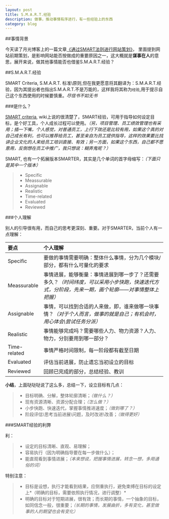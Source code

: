 ```yaml
---
layout: post
title: S.M.A.R.T.经验
description: 做事，推动事情有序进行，有一些经验上的东西
category: blog
---
```



##事情背景

今天读了月光博客上的一篇文章[《通过SMART法则进行网站策划》](http://www.williamlong.info/archives/3849.html)， 里面提到网站前期策划，是影响网站能否按做成的重要原因之一，这大概就是**谋事在人**的意思，展开来说，做其他事情能否也借鉴S.M.A.R.T.经验？

##S.M.A.R.T.经验

SMART Criteria, S.M.A.R.T. 标准\原则,但在我更愿意将其翻译为：S.M.A.R.T.经验，因为其提出者也指出S.M.A.R.T.不是万能的，这样我将其称为`经验`,用于提示自己这个东西使用的时候要慎重。*尽信书不如无书*

###是什么？

[SMART criteria](http://en.wikipedia.org/wiki/SMART_criteria), wiki上说的很清楚了，SMART经验，可用于指导如何设定目标，是个好工具，个人成长过程可以使用。*（另，项目管理、员工绩效管理也有采用；插一下嘴，个人感觉，对普通员工，上行下效还是比较有用，如果这个真的对自己成长有利，也可以推荐给员工，甚至亲自为员工提供指导，这样的效果要比找讲企业文化的人来给员工培训直接、有效；另一方面，如果这个东西，自己都不愿意用，反倒想在员工中推广，我只想说：糊弄鬼呢？）*

SMART, 也有一个拓展版本SMARTER，其实是几个单词的首字母缩写：*（下面只是其中一个版本）*

> * Specific
> * Meassurable
> * Assignable
> * Realistic
> * Time-related
> * Evaluated
> * Reviewed

###个人理解

别人的引导很有用，而自己的思考更深刻、重要。对于SMARTER，当前个人有一点理解：

|要点|个人理解|
|:--|:--|
|Specific|要做的事情需要明确：整体什么事情，分为几个模块/部分，都有什么可量化的要求|
|Meassurable|事情进展，能够衡量：事情进展到哪一步了？还需要多久？*（时间纬度，可以采用小步快跑，快速迭代方式，分阶段，先来一期，画个轮廓——对事情整体上把握）*|
|Assignable|事情，可以找到合适的人来做，即，谁来做哪一块事情？*（对于个人而言，做事的就是自己；有机会时，用心体会\尝试任务分派）*|
|Realistic|事情能够完成吗？需要哪些人力、物力资源？人力、物力，分别要用到哪一部分？|
|Time-related|事情严格时间限制，每一阶段都有截至日期|
|Evaluated|评估当前进展，防止遗忘当初设立的目标|
|Reviewed|回顾已完成的部分，总结经验、教训|

__小结__，上面哒哒哒说了这么多，总结一下，设立目标有几点：

> * 目标明确、分解，整体轮廓清晰；*（做什么？）*
> * 现有资源清晰、资源分配合理；*（怎么做？）*
> * 小步快跑、快速迭代，掌握事情推进速度；*（做到哪了？）*
> * 阶段评估\思考当前进展\问题，及时改进\改善；*（做得更好）*



###SMART经验的利弊

利：

> * 设定的目标清晰、直观、易理解；
> * 容易执行（因为明确指导要在每一步做什么）；
> * 能直观看到事情进展；*（本来想说，把握事情进展，转念一想，多用通俗的词）*

特别注意：

> * 目标是设想，执行才能看到结果，应侧重执行，避免束缚在目标的设定上*（明确的目标，需要依照执行情况，进行调整）*
> * 明确的目标对于短期进展，很有效；而长期的事情，一个抽象的目标，如同信念一般，很重要；*（长期的事情，发展曲折，多有变化，甚至做事的人的期望也会有变化）*





[NingG]:    http://ningg.github.com  "NingG"
